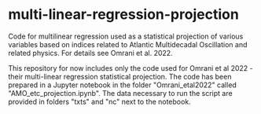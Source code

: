 # multi-linear-regression-projection
Code for multilinear regression used as a statistical projection of various variables based on indices related to Atlantic Multidecadal Oscillation and related physics. For details see Omrani et al. 2022.

This repository for now includes only the code used for Omrani et al 2022 - their multi-linear regression statistical projection. The code has been prepared in a Jupyter notebook in the folder "Omrani_etal2022" called "AMO_etc_projection.ipynb". The data necessary to run the script are provided in folders "txts" and "nc" next to the notebook. 
